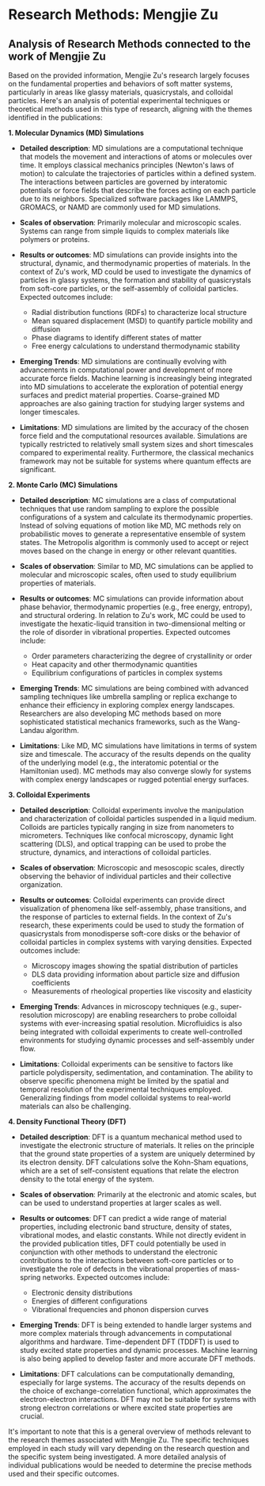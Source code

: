 # Research Methods: Mengjie Zu

## Analysis of Research Methods connected to the work of Mengjie Zu


Based on the provided information, Mengjie Zu's research largely focuses on the fundamental properties and behaviors of soft matter systems, particularly in areas like glassy materials, quasicrystals, and colloidal particles. Here's an analysis of potential experimental techniques or theoretical methods used in this type of research, aligning with the themes identified in the publications:


**1. Molecular Dynamics (MD) Simulations**

* **Detailed description**: MD simulations are a computational technique that models the movement and interactions of atoms or molecules over time. It employs classical mechanics principles (Newton's laws of motion) to calculate the trajectories of particles within a defined system.  The interactions between particles are governed by interatomic potentials or force fields that describe the forces acting on each particle due to its neighbors. Specialized software packages like LAMMPS, GROMACS, or NAMD are commonly used for MD simulations.

* **Scales of observation**: Primarily molecular and microscopic scales. Systems can range from simple liquids to complex materials like polymers or proteins.

* **Results or outcomes**: MD simulations can provide insights into the structural, dynamic, and thermodynamic properties of materials. In the context of Zu's work, MD could be used to investigate the dynamics of particles in glassy systems, the formation and stability of quasicrystals from soft-core particles, or the self-assembly of colloidal particles.  Expected outcomes include:
   *  Radial distribution functions (RDFs) to characterize local structure
   *  Mean squared displacement (MSD) to quantify particle mobility and diffusion 
   *  Phase diagrams to identify different states of matter 
   *  Free energy calculations to understand thermodynamic stability

* **Emerging Trends**: MD simulations are continually evolving with advancements in computational power and development of more accurate force fields. Machine learning is increasingly being integrated into MD simulations to accelerate the exploration of potential energy surfaces and predict material properties. Coarse-grained MD approaches are also gaining traction for studying larger systems and longer timescales.

* **Limitations**: MD simulations are limited by the accuracy of the chosen force field and the computational resources available.  Simulations are typically restricted to relatively small system sizes and short timescales compared to experimental reality.  Furthermore,  the classical mechanics framework may not be suitable for systems where quantum effects are significant. 


**2. Monte Carlo (MC) Simulations**

* **Detailed description**: MC simulations are a class of computational techniques that use random sampling to explore the possible configurations of a system and calculate its thermodynamic properties.  Instead of solving equations of motion like MD, MC methods rely on probabilistic moves to generate a representative ensemble of system states.  The Metropolis algorithm is commonly used to accept or reject moves based on the change in energy or other relevant quantities.  

* **Scales of observation**: Similar to MD, MC simulations can be applied to molecular and microscopic scales, often used to study equilibrium properties of materials.

* **Results or outcomes**: MC simulations can provide information about phase behavior, thermodynamic properties (e.g., free energy, entropy), and structural ordering.  In relation to Zu's work, MC could be used to investigate the hexatic-liquid transition in two-dimensional melting or the role of disorder in vibrational properties. Expected outcomes include:
   *  Order parameters characterizing the degree of crystallinity or order 
   *  Heat capacity and other thermodynamic quantities
   *  Equilibrium configurations of particles in complex systems

* **Emerging Trends**: MC simulations are being combined with advanced sampling techniques like umbrella sampling or replica exchange to enhance their efficiency in exploring complex energy landscapes.  Researchers are also developing MC methods based on more sophisticated statistical mechanics frameworks, such as the Wang-Landau algorithm.

* **Limitations**:  Like MD, MC simulations have limitations in terms of system size and timescale.  The accuracy of the results depends on the quality of the underlying model (e.g., the interatomic potential or the Hamiltonian used). MC methods may also converge slowly for systems with complex energy landscapes or rugged potential energy surfaces.


**3. Colloidal Experiments**

* **Detailed description**: Colloidal experiments involve the manipulation and characterization of colloidal particles suspended in a liquid medium.  Colloids are particles typically ranging in size from nanometers to micrometers.  Techniques like confocal microscopy, dynamic light scattering (DLS), and optical trapping can be used to probe the structure, dynamics, and interactions of colloidal particles.

* **Scales of observation**: Microscopic and mesoscopic scales, directly observing the behavior of individual particles and their collective organization.

* **Results or outcomes**: Colloidal experiments can provide direct visualization of phenomena like self-assembly, phase transitions, and the response of particles to external fields.  In the context of Zu's research, these experiments could be used to study the formation of quasicrystals from monodisperse soft-core disks or the behavior of colloidal particles in complex systems with varying densities.  Expected outcomes include:
   *  Microscopy images showing the spatial distribution of particles
   *  DLS data providing information about particle size and diffusion coefficients
   *  Measurements of rheological properties like viscosity and elasticity

* **Emerging Trends**:  Advances in microscopy techniques (e.g., super-resolution microscopy) are enabling researchers to probe colloidal systems with ever-increasing spatial resolution.  Microfluidics is also being integrated with colloidal experiments to create well-controlled environments for studying dynamic processes and self-assembly under flow.

* **Limitations**: Colloidal experiments can be sensitive to factors like particle polydispersity, sedimentation, and contamination.  The ability to observe specific phenomena might be limited by the spatial and temporal resolution of the experimental techniques employed.  Generalizing findings from model colloidal systems to real-world materials can also be challenging.


**4.  Density Functional Theory (DFT)**

* **Detailed description**: DFT is a quantum mechanical method used to investigate the electronic structure of materials.  It relies on the principle that the ground state properties of a system are uniquely determined by its electron density.  DFT calculations solve the Kohn-Sham equations, which are a set of self-consistent equations that relate the electron density to the total energy of the system. 

* **Scales of observation**: Primarily at the electronic and atomic scales, but can be used to understand properties at larger scales as well.

* **Results or outcomes**: DFT can predict a wide range of material properties, including electronic band structure, density of states, vibrational modes, and elastic constants.  While not directly evident in the provided publication titles, DFT could potentially be used in conjunction with other methods to understand the electronic contributions to the interactions between soft-core particles or to investigate the role of defects in the vibrational properties of mass-spring networks. Expected outcomes include:
   *  Electronic density distributions
   *  Energies of different configurations
   *  Vibrational frequencies and phonon dispersion curves

* **Emerging Trends**:  DFT is being extended to handle larger systems and more complex materials through advancements in computational algorithms and hardware.  Time-dependent DFT (TDDFT) is used to study excited state properties and dynamic processes.  Machine learning is also being applied to develop faster and more accurate DFT methods.

* **Limitations**:  DFT calculations can be computationally demanding, especially for large systems.  The accuracy of the results depends on the choice of exchange-correlation functional, which approximates the electron-electron interactions.  DFT may not be suitable for systems with strong electron correlations or where excited state properties are crucial.


It's important to note that this is a general overview of methods relevant to the research themes associated with Mengjie Zu.  The specific techniques employed in each study will vary depending on the research question and the specific system being investigated. A more detailed analysis of individual publications would be needed to determine the precise methods used and their specific outcomes. 
